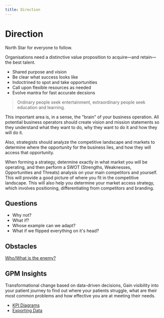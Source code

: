 ```yaml
---
title: Direction
---
```


# Direction

North Star for everyone to follow.

Organisations need a distinctive value proposition to acquire—and retain—the best talent.

- Shared purpose and vision
- Be clear what success looks like
- Indoctrined to spot and take opportunities
- Call upon flexible resources as needed
- Evolve mantra for fast accurate decsions

> Ordinary people seek entertainment, extraordinary people seek education and learning.

This important area is, in a sense, the "brain" of your business operation. All potential business operators should create vision and mission statements so they understand what they want to do, why they want to do it and how they will do it.

Also, strategists should analyze the competitive landscape and markets to determine where the opportunity for the business lies, and how they will access that opportunity.

When forming a strategy, determine exactly in what market you will be operating, and then perform a SWOT (Strengths, Weaknesses, Opportunities and Threats) analysis on your main competitors and yourself. This will provide a good picture of where you fit in the competitive landscape. This will also help you determine your market access strategy, which involves positioning, differentiating from competitors and branding.

## Questions

- Why not?
- What if?
- Whose example can we adapt?
- What if we flipped everything on it's head?

## Obstacles

[Who/What is the enemy?](./enemy.md)

## GPM Insights

Transformational change based on data-driven decisions, Gain visibility into your patient journey to find out where your patients struggle, what are their most common problems and how effective you are at meeting their needs.

- [KPI Diagrams](https://www.figma.com/file/EZSAQwtJ0WnS0owYxnngWe/GPM-Dashboard?node-id=3%3A4)
- [Exporting Data](https://www.figma.com/file/se07Obrup8C7cot1v9XicJ/GPM-Reporting-and-Export?node-id=23%3A2)
